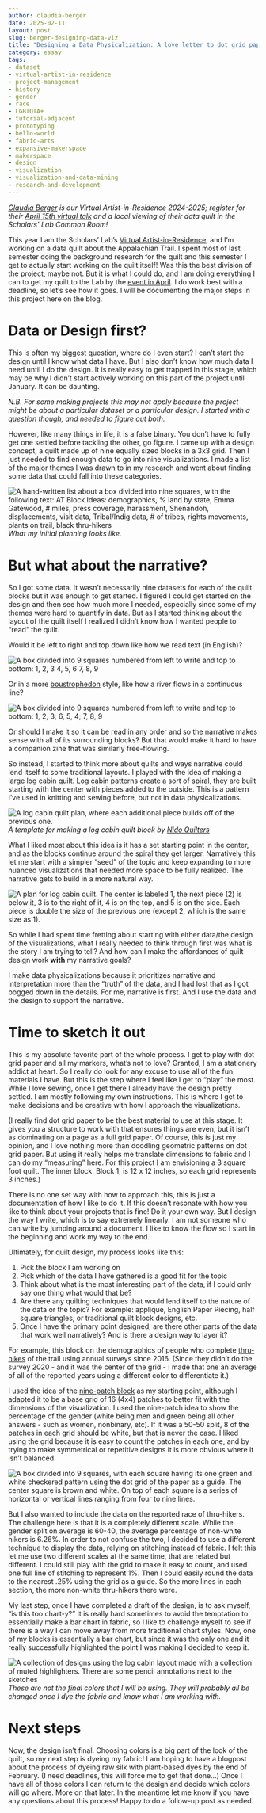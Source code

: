```yaml
---
author: claudia-berger
date: 2025-02-11
layout: post
slug: berger-designing-data-viz
title: "Designing a Data Physicalization: A love letter to dot grid paper"
category: essay
tags:
- dataset
- virtual-artist-in-residence
- project-management
- history
- gender
- race
- LGBTQIA+
- tutorial-adjacent 
- prototyping
- hello-world
- fabric-arts
- expansive-makerspace
- makerspace
- design
- visualization
- visualization-and-data-mining
- research-and-development
---
```


*[Claudia Berger](/people/claudia-berger) is our Virtual Artist-in-Residence 2024-2025; register for their [April 15th virtual talk](https://cal.lib.virginia.edu/event/13722387) and a local viewing of their data quilt in the Scholars' Lab Common Room!*

This year I am the Scholars’ Lab’s [Virtual Artist-in-Residence](https://scholarslab.lib.virginia.edu/blog/claudia-berger-virtual-artist-in-residence/), and I’m working on a data quilt about the Appalachian Trail. I spent most of last semester doing the background research for the quilt and this semester I get to actually start working on the quilt itself! Was this the best division of the project, maybe not. But it is what I could do, and I am doing everything I can to get my quilt to the Lab by the [event in April](https://cal.lib.virginia.edu/event/13722387). I do work best with a deadline, so let’s see how it goes. I will be documenting the major steps in this project here on the blog. 

# Data or Design first?

This is often my biggest question, where do I even start? I can’t start the design until I know what data I have. But I also don’t know how much data I need until I do the design. It is really easy to get trapped in this stage, which may be why I didn’t start actively working on this part of the project until January. It can be daunting. 

*N.B. For some making projects this may not apply because the project might be about a particular dataset or a particular design. I started with a question though, and needed to figure out both.*

However, like many things in life, it is a false binary. You don’t have to fully get one settled before tackling the other, go figure. I came up with a design concept, a quilt made up of nine equally sized blocks in a 3x3 grid. Then I just needed to find enough data to go into nine visualizations. I made a list of the major themes I was drawn to in my research and went about finding some data that could fall into these categories.

![A hand-written list about a box divided into nine squares, with the following text: AT Block Ideas: demographics, % land by state, Emma Gatewood, \# miles, press coverage, harassment, Shenandoh, displacements, visit data, Tribal/Indig data, \# of tribes, rights movements, plants on trail, black thru-hikers](/assets/post-media/2025-post-media/2025-02-11-berger-designing-data-viz/BrainstormSketch.jpg)  
*What my initial planning looks like.* 

# But what about the narrative?

So I got some data. It wasn’t necessarily nine datasets for each of the quilt blocks but it was enough to get started. I figured I could get started on the design and then see how much more I needed, especially since some of my themes were hard to quantify in data. But as I started thinking about the layout of the quilt itself I realized I didn’t know how I wanted people to “read” the quilt.  

Would it be left to right and top down like how we read text (in English)?

![A box divided into 9 squares numbered from left to write and top to bottom:  
1, 2, 3  
4, 5, 6  
7, 8, 9](/assets/post-media/2025-post-media/2025-02-11-berger-designing-data-viz/1-2-3-4-5-6-7-8-9-Block.jpg)  

Or in a more [boustrophedon](https://en.wikipedia.org/wiki/Boustrophedon) style, like how a river flows in a continuous line?

![A box divided into 9 squares numbered from left to write and top to bottom: 1, 2, 3; 6, 5, 4; 7, 8, 9](/assets/post-media/2025-post-media/2025-02-11-berger-designing-data-viz/1-2-3-6-5-4-7-8-9-Block.jpg)

Or should I make it so it can be read in any order and so the narrative makes sense with all of its surrounding blocks? But that would make it hard to have a companion zine that was similarly free-flowing. 

So instead, I started to think more about quilts and ways narrative could lend itself to some traditional layouts. I played with the idea of making a large log cabin quilt. Log cabin patterns create a sort of spiral, they are built starting with the center with pieces added to the outside. This is a pattern I’ve used in knitting and sewing before, but not in data physicalizations.   

![A log cabin quilt plan, where each additional piece builds off of the previous one.](/assets/post-media/2025-post-media/2025-02-11-berger-designing-data-viz/LogCabinTemplate.webp)   
*A template for making a log cabin quilt block by [Nido Quilters](https://nidoquilters.wordpress.com/2014/10/25/october-challenge-log-cabin-block/)*

What I liked most about this idea is it has a set starting point in the center, and as the blocks continue around the spiral they get larger. Narratively this let me start with a simpler “seed” of the topic and keep expanding to more nuanced visualizations that needed more space to be fully realized. The narrative gets to build in a more natural way.

![A plan for log cabin quilt. The center is labeled 1, the next piece (2) is below it, 3 is to the right of it, 4 is on the top, and 5 is on the side. Each piece is double the size of the previous one (except 2, which is the same size as 1).](/assets/post-media/2025-post-media/2025-02-11-berger-designing-data-viz/LogCabinSketch.jpg) 

So while I had spent time fretting about starting with either data/the design of the visualizations, what I really needed to think through first was what is the story I am trying to tell? And how can I make the affordances of quilt design work **with** my narrative goals? 

I make data physicalizations because it prioritizes narrative and interpretation more than the “truth” of the data, and I had lost that as I got bogged down in the details. For me, narrative is first. And I use the data and the design to support the narrative. 

# Time to sketch it out 

This is my absolute favorite part of the whole process. I get to play with dot grid paper and all my markers, what’s not to love? Granted, I am a stationery addict at heart. So I really do look for any excuse to use all of the fun materials I have. But this is the step where I feel like I get to “play” the most. While I love sewing, once I get there I already have the design pretty settled. I am mostly following my own instructions. This is where I get to make decisions and be creative with how I approach the visualizations.

(I really find dot grid paper to be the best material to use at this stage. It gives you a structure to work with that ensures things are even, but it isn’t as dominating on a page as a full grid paper. Of course, this is just my opinion, and I love nothing more than doodling geometric patterns on dot grid paper. But using it really helps me translate dimensions to fabric and I can do my “measuring” here. For this project I am envisioning a 3 square foot quilt. The inner block. Block 1,  is 12 x 12 inches, so each grid represents 3 inches.)

There is no one set way with how to approach this, this is just a documentation of how I like to do it. If this doesn’t resonate with how you like to think about your projects that is fine! Do it your own way. But I design the way I write, which is to say extremely linearly. I am not someone who can write by jumping around a document. I like to know the flow so I start in the beginning and work my way to the end. 

Ultimately, for quilt design, my process looks like this:

1. Pick the block I am working on  
2. Pick which of the data I have gathered is a good fit for the topic  
3. Think about what is the most interesting part of the data, if I could only say one thing what would that be?  
4. Are there any quilting techniques that would lend itself to the nature of the data or the topic? For example: applique, English Paper Piecing, half square triangles, or traditional quilt block designs, etc.   
5. Once I have the primary point designed, are there other parts of the data that work well narratively? And is there a design way to layer it?

For example, this block on the demographics of people who complete [thru-hikes](https://en.wikipedia.org/wiki/Thru-hiking) of the trail using annual surveys since 2016. (Since they didn’t do the survey 2020 - and it was the center of the grid - I made that one an average of all of the reported years using a different color to differentiate it.) 

I used the idea of the [nine-patch block](https://www.farmandfolk.com/blog/2019/7/20/a-9-patch-quilt-tutorial) as my starting point, although I adapted it to be a base grid of 16 (4x4) patches to better fit with the dimensions of the visualization. I used the nine-patch idea to show the percentage of the gender (white being men and green being all other answers - such as women, nonbinary, etc). If it was a 50-50 split, 8 of the patches in each grid should be white, but that is never the case. I liked using the grid because it is easy to count the patches in each one, and by trying to make symmetrical or repetitive designs it is more obvious where it isn’t balanced.  

![A box divided into 9 squares, with each square having its one green and white checkered pattern using the dot grid of the paper as a guide. The center square is brown and white. On top of each square is a series of horizontal or vertical lines ranging from four to nine lines.](/assets/post-media/2025-post-media/2025-02-11-berger-designing-data-viz/ThruHikerDemographics.jpg)  

But I also wanted to include the data on the reported race of thru-hikers. The challenge here is that it is a completely different scale. While the gender split on average is 60-40, the average percentage of non-white hikers is 6.26%. In order to not confuse the two, I decided to use a different technique to display the data, relying on stitching instead of fabric. I felt this let me use two different scales at the same time, that are related but different. I could still play with the grid to make it easy to count, and used one full line of stitching to represent 1%. Then I could easily round the data to the nearest .25% using the grid as a guide. So the more lines in each section, the more non-white thru-hikers there were. 

My last step, once I have completed a draft of the design, is to ask myself, “is this too chart-y?” It is really hard sometimes to avoid the temptation to essentially make a bar chart in fabric, so I like to challenge myself to see if there is a way I can move away from more traditional chart styles. Now, one of my blocks is essentially a bar chart, but since it was the only one and it really successfully highlighted the point I was making I decided to keep it. 

![A collection of designs using the log cabin layout made with a collection of muted highlighters. There are some pencil annotations next to the sketches](/assets/post-media/2025-post-media/2025-02-11-berger-designing-data-viz/FullDesign.jpg) 
*These are not the final colors that I will be using. They will probably all be changed once I dye the fabric and know what I am working with.* 

# Next steps

Now, the design isn’t final. Choosing colors is a big part of the look of the quilt, so my next step is dyeing my fabric! I am hoping to have a blogpost about the process of dyeing raw silk with plant-based dyes by the end of February. (I need deadlines, this will force me to get that done…) Once I have all of those colors I can return to the design and decide which colors will go where. More on that later. In the meantime let me know if you have any questions about this process! Happy to do a follow-up post as needed. 